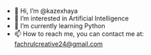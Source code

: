 - 👋 Hi, I’m @kazexhaya
- 👀 I’m interested in Artificial Intelligence
- 🌱 I’m currently learning Python
- 📫 How to reach me, you can contact me at: fachrulcreative24@gmail.com

<!---
kazexhaya/kazexhaya is a ✨ special ✨ repository because its `README.md` (this file) appears on your GitHub profile.
You can click the Preview link to take a look at your changes.
--->
